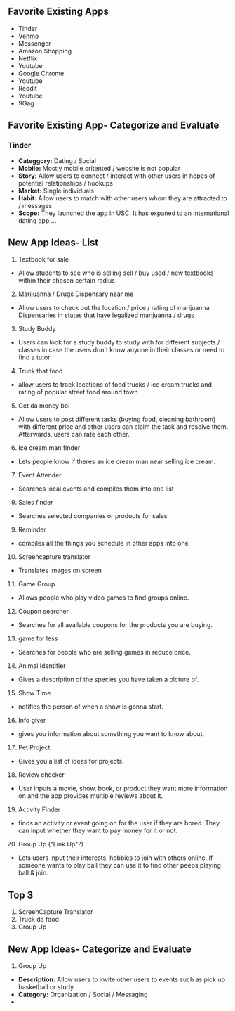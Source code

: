 ## Favorite Existing Apps
- Tinder 
- Venmo
- Messenger 
- Amazon Shopping
- Netflix
- Youtube
- Google Chrome
- Youtube
- Reddit
- Youtube
- 9Gag

## Favorite Existing App- Categorize and Evaluate 
### Tinder
- **Categgory:** Dating / Social
- **Mobile:** Mostly mobile oritented / website is not popular
- **Story:** Allow users to connect / interact with other users in hopes of potential relationships / hookups 
- **Market:** Single individuals
- **Habit:** Allow users to match with other users whom they are attracted to / messages 
- **Scope:** They launched the app in USC. It has expaned to an international dating app
...

## New App Ideas- List
1. Textbook for sale
  - Allow students to see who is selling sell / buy used / new textbooks within their chosen certain radius

2. Marijuanna / Drugs Dispensary near me 
 - Allow users to check out the location / price / rating of marijuanna Dispensaries in states that have legalized marijuanna / drugs

3. Study Buddy 
 - Users can look for a study buddy to study with for different subjects / classes in case the users don't know anyone in their classes or need to find a tutor 

4. Truck that food 
 - allow users to track locations of food trucks / ice cream trucks and rating of popular street food around town 

5. Get da money boi
 - Allow users to post different tasks (buying food, cleaning bathroom) with different price and other users can claim the task and resolve them. Afterwards, users can rate each other.

6. Ice cream man finder
  - Lets people know if theres an ice cream man near selling ice cream.

7. Event Attender
  - Searches local events and compiles them into one list

9. Sales finder 
  - Searches selected companies or products for sales


9. Reminder
  - compiles all the things you schedule in other apps into one


10. Screencapture translator
  - Translates images on screen


11. Game Group 
  - Allows people who play video games to find groups online.
12. Coupon searcher
  - Searches for all available coupons for the products you are buying.
13. game for less
  - Searches for people who are selling games in reduce price.
14. Animal Identifier
  - Gives a description of the species you have taken a picture of.
15. Show Time
  - notifies the person of when a show is gonna start.

16. Info giver
 - gives you information about something you want to know about.
17. Pet Project
 - Gives you a list of ideas for projects.
18. Review checker
 - User inputs a movie, show, book, or product they want more information on and the app provides multiple reviews about it.
19. Activity Finder
 - finds an activity or event going on for the user if they are bored. They can input whether they want to pay money for it or not.
20. Group Up ("Link Up"?)
 - Lets users input their interests, hobbies to join with others online. If someone wants to play ball they can use it to find other peeps playing ball & join. 

## Top 3 
1. ScreenCapture Translator 
2. Truck da food 
3. Group Up

## New App Ideas- Categorize and Evaluate 
1. Group Up
- **Description:** Allow users to invite other users to events such as pick up basketball or study. 
- **Category:** Organization / Social / Messaging
- 

